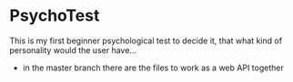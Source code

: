 # PsychoTest

This is my first beginner psychological test to decide it, that what kind of personality would the user have...
- in the master branch there are the files to work as a web API together
